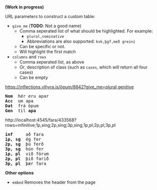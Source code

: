 **(Work in progress)**

URL parameters to construct a custom table:

* `give_me`  (**TODO**: Not a good name)
  * Comma seperated list of what should be highlighted. For example:
    * `plural,nominative`
    * Abbreviations are also supported: `kvk,þgf,með greini`
  * Can be specific or not.
  * Will highlight the first match
* `columns`  and `rows`
  * Comma seperated list, as above
  * *Or*, description of class (such as `cases`, which will return all four cases)
  * Can be empty



https://inflections.ylhyra.is/öpum/8842?give_me=plural,genitive

<pre>
<b>Nom</b>  hér eru apar
<b>Acc</b>  um apa    
<b>Dat</b>  frá öpum   
<b>Gen</b>  til <b>apa</b>
</pre>

http://localhost:4545/fara/433568?rows=infinitive;1p,sing;2p,sing;3p,sing;1p,pl;2p,pl;3p,pl

<pre>
<b>inf</b>     að fara
<b>1p, sg</b>  ég fer
<b>2p, sg</b>  þú ferð
<b>3p, sg</b>  hún fer
<b>1p, pl</b>  við förum
<b>2p, pl</b>  þið farið
<b>3p, pl</b>  þær fara
</pre>


**Other options**

- `embed` Removes the header from the page
